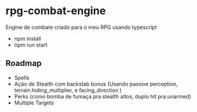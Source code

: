 # rpg-combat-engine

Engine de combate criado para o meu RPG usando typescript

- npm install
- npm run start

## Roadmap

- Spells
- Ação de Stealth com backstab bonus (Usando passive perception, terrain.hiding_multiplier, e facing_direction )
- Perks (como bomba de fumaça pra stealth altos, duplo hit pra unarmed)
- Multiple Targets
